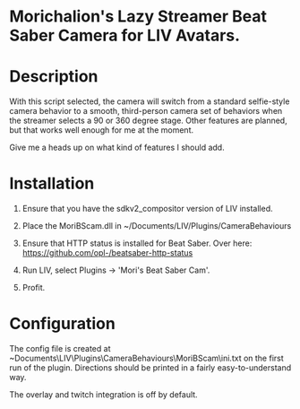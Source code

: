 # Morichalion's Lazy Streamer Beat Saber Camera for LIV Avatars.

# Description
With this script selected, the camera will switch from a standard selfie-style camera behavior to a smooth, third-person camera set of behaviors when the streamer selects a 90 or 360 degree stage. Other features are planned, but that works well enough for me at the moment. 

Give me a heads up on what kind of features I should add. 

# Installation
1. Ensure that you have the sdkv2_compositor version of LIV installed.

2. Place the MoriBScam.dll in ~/Documents/LIV/Plugins/CameraBehaviours

3. Ensure that HTTP status is installed for Beat Saber. Over here: https://github.com/opl-/beatsaber-http-status

3. Run LIV, select Plugins -> 'Mori's Beat Saber Cam'.

4. Profit. 

# Configuration
The config file is created at ~Documents\LIV\Plugins\CameraBehaviours\MoriBScam\ini.txt on the first run of the plugin. Directions should be printed in a fairly easy-to-understand way.

The overlay and twitch integration is off by default.
